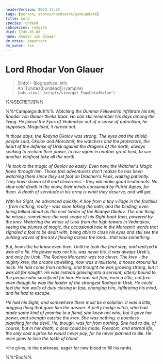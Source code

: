 ```yaml
---
headerVersion: 2023.11.25
tags: [person, status/needswork/gameupdate]
title: Lord
species: undead
subspecies: vampire
died: 1749-05-03
name: Rhodar von Glauer
dm_notes: important
dm_owner: tim
---
```

# Lord Rhodar Von Glauer
>[!info]+ Biographical Info  
> An [[Undead|undead]] (vampire)  
> `$=dv.view("_scripts/view/get_PageDatedValue")`

%%SECRET[1]%%

%%^Campaign:dufr%%
*Watching the Dunmar Fellowship infilitrate his lair, Rhodar von Glauer thinks back. He can still remember his days among the living. He joined the Eyes of Vedmakov out of a sense of patriotism, he supposes. Misguided, it turned out.* 

*In those days, the Rodyna Okolov was strong. The eyes and the shield, people said, Okolov and Morozmir, the watchers and the protectors, the heart of the defense of Ursk against the dragons of the north, always seeking to reclaim their power, to rise again in another great host, to see another Vimfrost take all the north.*

*He took to the magic of Okolov so easily. Even now, the Watcher's Magic flows through him. Those fool adventurers don't realize he has been watching them since they set foot on Drachen's Peak, waiting patiently. They have shown skill and cleverness - they will make good lieutenants. No slow cold death in the snow, their minds consumed by Putrid Agnes, for them. A death of servitude in his army is what they deserve, and will get.*

*With his Sight, he advanced quickly. A boy from a tiny village in the foothills - from nothing, really - was soon taking the oath, and the binding, even being talked about as the next leader of the Rodnya Okolov. The one thing he misses, sometimes: the vast scope of his Sight back then, powered by the krev. Watching the whole of Ursk from the high towers in Vedmakov, seeing the plumes of magic, the occasional hole in the Morozmir wards that signaled a fool to be dealt with, being able to close his eyes and still see the pulsing waves of the krev flowing across the land....that was something.*

*But, how little he knew even then. Until he took the final step, and realized it was all a lie. His power was not his, was never his. It was always Ursk's, and only for Ursk. The Rodnya Morozmir was too clever. The krev - the mighty krev, the arcane upwelling, now was a millstone, a noose around his neck. He had come from nothing, and thought he was growing strong, but it was all for naught. He was instead growing into a servant, utterly bound to the people who sacrificed for him. He was not free, even a little, not free even though he was the leader of the strongest Rodnya in Ursk. He could feel the iron walls of duty closing in fast, changing him, infiltrating his mind, and he had to escape.*

*He had his Sight, and somewhere there must be a solution. It was a little, nagging thing that gave him the answer. A petty hedge witch, who had made some kind of promise to a fiend, she knew not who, but it gave her power, and strength outside the krev. She was nothing, a pointless plaything for the devil. He, though, was far from nothing. She had to die, of course, but in her death, a deal could be made. Freedom, and eternal life, the only cost a price he would never pay, for he never planned to die. He even grew to love the taste of blood.*

*He grins, in the darkness, eager for new blood to fill his ranks.

%%^End%%